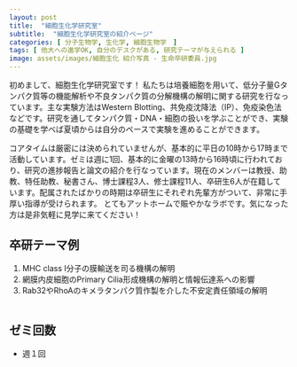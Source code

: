 ```yaml
---
layout: post
title:  "細胞生化学研究室"
subtitle:  "細胞生化学研究室の紹介ページ"
categories: [ 分子生物学, 生化学, 細胞生物学　]
tags: [ 他大への進学OK, 自分のデスクがある, 研究テーマが与えられる ]
image: assets/images/細胞生化 紹介写真 - 生命卒研委員.jpg
---
```


初めまして、細胞生化学研究室です！
私たちは培養細胞を用いて、低分子量Gタンパク質等の機能解析や不良タンパク質の分解機構の解明に関する研究を行なっています。主な実験方法はWestern Blotting、共免疫沈降法（IP）、免疫染色法などです。研究を通してタンパク質・DNA・細胞の扱いを学ぶことができ、実験の基礎を学べば夏頃からは自分のペースで実験を進めることができます。

コアタイムは厳密には決められていませんが、基本的に平日の10時から17時まで活動しています。ゼミは週に1回、基本的に金曜の13時から16時頃に行われており、研究の進捗報告と論文の紹介を行なっています。現在のメンバーは教授、助教、特任助教、秘書さん、博士課程3人、修士課程11人、卒研生6人が在籍しています。配属されたばかりの時期は卒研生にそれぞれ先輩方がついて、非常に手厚い指導が受けられます。
とてもアットホームで賑やかなラボです。気になった方は是非気軽に見学に来てください！

## 卒研テーマ例
1. MHC class Ⅰ分子の膜輸送を司る機構の解明
1. 網膜内皮細胞のPrimary Cilia形成機構の解明と情報伝達系への影響
1. Rab32やRhoAのキメラタンパク質作製を介した不安定責任領域の解明
<br /><br />

## ゼミ回数
- 週１回
<br /><br />
